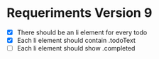 # Requeriments Version 9

- [x] There should be an li element for every todo
- [x] Each li element should contain .todoText
- [ ] Each li element should show .completed